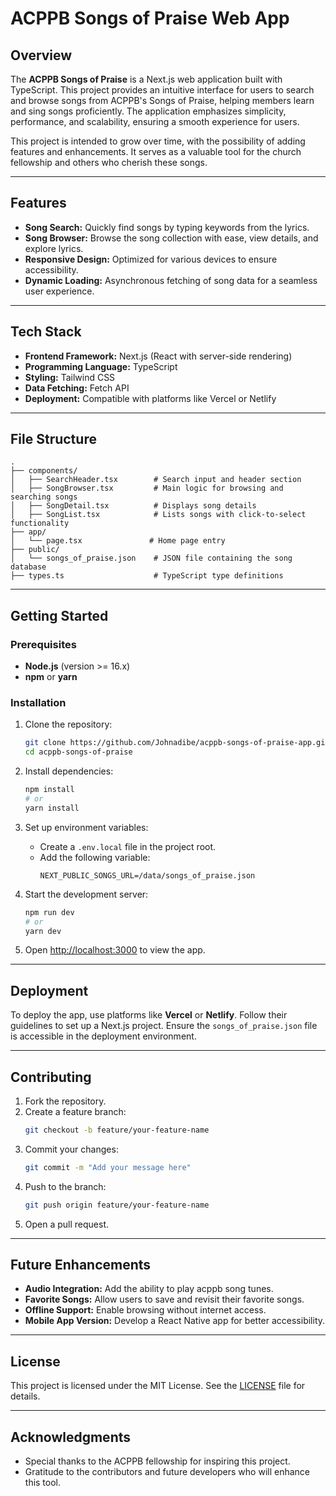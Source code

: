 # ACPPB Songs of Praise Web App

## Overview

The **ACPPB Songs of Praise** is a Next.js web application built with TypeScript. This project provides an intuitive interface for users to search and browse songs from ACPPB's Songs of Praise, helping members learn and sing songs proficiently. The application emphasizes simplicity, performance, and scalability, ensuring a smooth experience for users.

This project is intended to grow over time, with the possibility of adding features and enhancements. It serves as a valuable tool for the church fellowship and others who cherish these songs.

---

## Features

- **Song Search:** Quickly find songs by typing keywords from the lyrics.
- **Song Browser:** Browse the song collection with ease, view details, and explore lyrics.
- **Responsive Design:** Optimized for various devices to ensure accessibility.
- **Dynamic Loading:** Asynchronous fetching of song data for a seamless user experience.

---

## Tech Stack

- **Frontend Framework:** Next.js (React with server-side rendering)
- **Programming Language:** TypeScript
- **Styling:** Tailwind CSS
- **Data Fetching:** Fetch API
- **Deployment:** Compatible with platforms like Vercel or Netlify

---

## File Structure

```plaintext
.
├── components/
│   ├── SearchHeader.tsx        # Search input and header section
│   ├── SongBrowser.tsx         # Main logic for browsing and searching songs
│   ├── SongDetail.tsx          # Displays song details
│   ├── SongList.tsx            # Lists songs with click-to-select functionality
├── app/
│   └── page.tsx               # Home page entry
├── public/
│   └── songs_of_praise.json    # JSON file containing the song database
├── types.ts                    # TypeScript type definitions
```

---

## Getting Started

### Prerequisites

- **Node.js** (version >= 16.x)
- **npm** or **yarn**

### Installation

1. Clone the repository:

   ```bash
   git clone https://github.com/Johnadibe/acppb-songs-of-praise-app.git
   cd acppb-songs-of-praise
   ```

2. Install dependencies:

   ```bash
   npm install
   # or
   yarn install
   ```

3. Set up environment variables:

   - Create a `.env.local` file in the project root.
   - Add the following variable:
     ```plaintext
     NEXT_PUBLIC_SONGS_URL=/data/songs_of_praise.json
     ```

4. Start the development server:

   ```bash
   npm run dev
   # or
   yarn dev
   ```

5. Open [http://localhost:3000](http://localhost:3000) to view the app.

---

## Deployment

To deploy the app, use platforms like **Vercel** or **Netlify**. Follow their guidelines to set up a Next.js project. Ensure the `songs_of_praise.json` file is accessible in the deployment environment.

---

## Contributing

1. Fork the repository.
2. Create a feature branch:
   ```bash
   git checkout -b feature/your-feature-name
   ```
3. Commit your changes:
   ```bash
   git commit -m "Add your message here"
   ```
4. Push to the branch:
   ```bash
   git push origin feature/your-feature-name
   ```
5. Open a pull request.

---

## Future Enhancements

- **Audio Integration:** Add the ability to play acppb song tunes.
- **Favorite Songs:** Allow users to save and revisit their favorite songs.
- **Offline Support:** Enable browsing without internet access.
- **Mobile App Version:** Develop a React Native app for better accessibility.

---

## License

This project is licensed under the MIT License. See the [LICENSE](./LICENSE) file for details.

---

## Acknowledgments

- Special thanks to the ACPPB fellowship for inspiring this project.
- Gratitude to the contributors and future developers who will enhance this tool.
